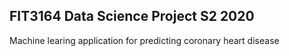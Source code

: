 ## FIT3164 Data Science Project S2 2020
Machine learing application for predicting coronary heart disease
